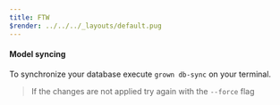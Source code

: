 ```yaml
---
title: FTW
$render: ../../../_layouts/default.pug
---
```


#### Model syncing

To synchronize your database execute `grown db-sync` on your terminal.

> If the changes are not applied try again with the `--force` flag
